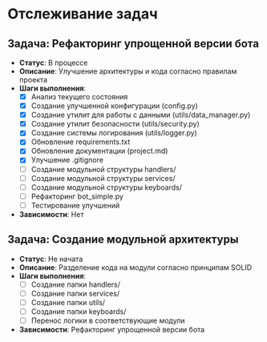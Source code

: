 # Отслеживание задач

## Задача: Рефакторинг упрощенной версии бота
- **Статус**: В процессе
- **Описание**: Улучшение архитектуры и кода согласно правилам проекта
- **Шаги выполнения**:
  - [x] Анализ текущего состояния
  - [x] Создание улучшенной конфигурации (config.py)
  - [x] Создание утилит для работы с данными (utils/data_manager.py)
  - [x] Создание утилит безопасности (utils/security.py)
  - [x] Создание системы логирования (utils/logger.py)
  - [x] Обновление requirements.txt
  - [x] Обновление документации (project.md)
  - [x] Улучшение .gitignore
  - [ ] Создание модульной структуры handlers/
  - [ ] Создание модульной структуры services/
  - [ ] Создание модульной структуры keyboards/
  - [ ] Рефакторинг bot_simple.py
  - [ ] Тестирование улучшений
- **Зависимости**: Нет

## Задача: Создание модульной архитектуры
- **Статус**: Не начата
- **Описание**: Разделение кода на модули согласно принципам SOLID
- **Шаги выполнения**:
  - [ ] Создание папки handlers/
  - [ ] Создание папки services/
  - [ ] Создание папки utils/
  - [ ] Создание папки keyboards/
  - [ ] Перенос логики в соответствующие модули
- **Зависимости**: Рефакторинг упрощенной версии бота 